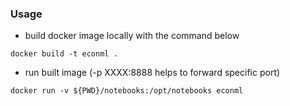 ### Usage
- build docker image locally with the command below
```
docker build -t econml .
```
- run built image (-p XXXX:8888 helps to forward specific port)
```
docker run -v ${PWD}/notebooks:/opt/notebooks econml
```
 

